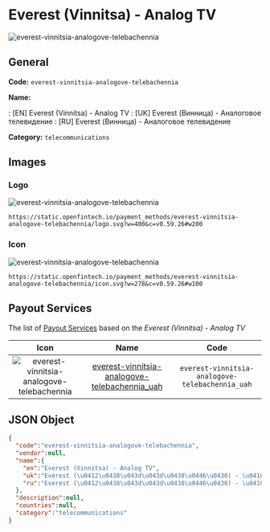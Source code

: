 
# Everest (Vinnitsa) - Analog TV 
![everest-vinnitsia-analogove-telebachennia](https://static.openfintech.io/payment_methods/everest-vinnitsia-analogove-telebachennia/logo.svg?w=400&c=v0.59.26#w200)  

## General 
**Code:** `everest-vinnitsia-analogove-telebachennia` 
 
**Name:** 
 
:	[EN] Everest (Vinnitsa) - Analog TV 
:	[UK] Everest (Винница) - Аналоговое телевидение 
:	[RU] Everest (Винница) - Аналоговое телевидение 
 
**Category:** `telecommunications` 
 

## Images 

### Logo 
![everest-vinnitsia-analogove-telebachennia](https://static.openfintech.io/payment_methods/everest-vinnitsia-analogove-telebachennia/logo.svg?w=400&c=v0.59.26#w200)  

```
https://static.openfintech.io/payment_methods/everest-vinnitsia-analogove-telebachennia/logo.svg?w=400&c=v0.59.26#w200
```  

### Icon 
![everest-vinnitsia-analogove-telebachennia](https://static.openfintech.io/payment_methods/everest-vinnitsia-analogove-telebachennia/icon.svg?w=278&c=v0.59.26#w100)  

```
https://static.openfintech.io/payment_methods/everest-vinnitsia-analogove-telebachennia/icon.svg?w=278&c=v0.59.26#w100
```  

## Payout Services 
 
The list of [Payout Services](/payout-services/) based on the _Everest (Vinnitsa) - Analog TV_ 

|Icon|Name|Code| 
|:---:|:---:|:---:| 
|![everest-vinnitsia-analogove-telebachennia](https://static.openfintech.io/payout_methods/everest-vinnitsia-analogove-telebachennia/icon.svg?w=278&c=v0.59.26#w40) |[everest-vinnitsia-analogove-telebachennia_uah](/payout-services/everest-vinnitsia-analogove-telebachennia_uah/)|`everest-vinnitsia-analogove-telebachennia_uah`| 
 

## JSON Object 

```json
{
  "code":"everest-vinnitsia-analogove-telebachennia",
  "vendor":null,
  "name":{
    "en":"Everest (Vinnitsa) - Analog TV",
    "uk":"Everest (\u0412\u0438\u043d\u043d\u0438\u0446\u0430) - \u0410\u043d\u0430\u043b\u043e\u0433\u043e\u0432\u043e\u0435 \u0442\u0435\u043b\u0435\u0432\u0438\u0434\u0435\u043d\u0438\u0435",
    "ru":"Everest (\u0412\u0438\u043d\u043d\u0438\u0446\u0430) - \u0410\u043d\u0430\u043b\u043e\u0433\u043e\u0432\u043e\u0435 \u0442\u0435\u043b\u0435\u0432\u0438\u0434\u0435\u043d\u0438\u0435"
  },
  "description":null,
  "countries":null,
  "category":"telecommunications"
}
```  
